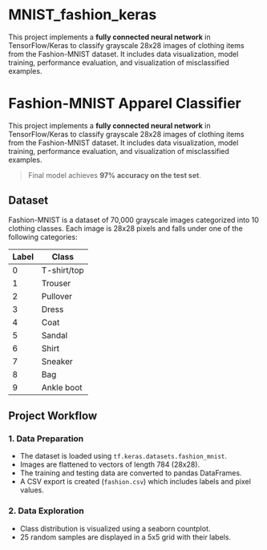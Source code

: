 # MNIST_fashion_keras
This project implements a **fully connected neural network** in TensorFlow/Keras to classify grayscale 28x28 images of clothing items from the Fashion-MNIST dataset. It includes data visualization, model training, performance evaluation, and visualization of misclassified examples.
# Fashion-MNIST Apparel Classifier

This project implements a **fully connected neural network** in TensorFlow/Keras to classify grayscale 28x28 images of clothing items from the Fashion-MNIST dataset. It includes data visualization, model training, performance evaluation, and visualization of misclassified examples.

> Final model achieves **97% accuracy on the test set**.

## Dataset

Fashion-MNIST is a dataset of 70,000 grayscale images categorized into 10 clothing classes. Each image is 28x28 pixels and falls under one of the following categories:

| Label | Class        |
|-------|--------------|
| 0     | T-shirt/top  |
| 1     | Trouser      |
| 2     | Pullover     |
| 3     | Dress        |
| 4     | Coat         |
| 5     | Sandal       |
| 6     | Shirt        |
| 7     | Sneaker      |
| 8     | Bag          |
| 9     | Ankle boot   |

## Project Workflow

### 1. Data Preparation
- The dataset is loaded using `tf.keras.datasets.fashion_mnist`.
- Images are flattened to vectors of length 784 (28x28).
- The training and testing data are converted to pandas DataFrames.
- A CSV export is created (`fashion.csv`) which includes labels and pixel values.

### 2. Data Exploration
- Class distribution is visualized using a seaborn countplot.
- 25 random samples are displayed in a 5x5 grid with their labels.
